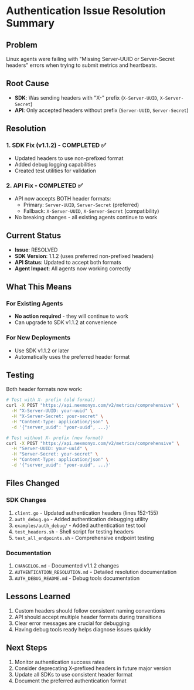 # Authentication Issue Resolution Summary

## Problem
Linux agents were failing with "Missing Server-UUID or Server-Secret headers" errors when trying to submit metrics and heartbeats.

## Root Cause
- **SDK**: Was sending headers with "X-" prefix (`X-Server-UUID`, `X-Server-Secret`)
- **API**: Only accepted headers without prefix (`Server-UUID`, `Server-Secret`)

## Resolution

### 1. SDK Fix (v1.1.2) - COMPLETED ✅
- Updated headers to use non-prefixed format
- Added debug logging capabilities
- Created test utilities for validation

### 2. API Fix - COMPLETED ✅
- API now accepts BOTH header formats:
  - Primary: `Server-UUID`, `Server-Secret` (preferred)
  - Fallback: `X-Server-UUID`, `X-Server-Secret` (compatibility)
- No breaking changes - all existing agents continue to work

## Current Status
- **Issue**: RESOLVED
- **SDK Version**: 1.1.2 (uses preferred non-prefixed headers)
- **API Status**: Updated to accept both formats
- **Agent Impact**: All agents now working correctly

## What This Means

### For Existing Agents
- **No action required** - they will continue to work
- Can upgrade to SDK v1.1.2 at convenience

### For New Deployments
- Use SDK v1.1.2 or later
- Automatically uses the preferred header format

## Testing
Both header formats now work:
```bash
# Test with X- prefix (old format)
curl -X POST "https://api.nexmonyx.com/v2/metrics/comprehensive" \
  -H "X-Server-UUID: your-uuid" \
  -H "X-Server-Secret: your-secret" \
  -H "Content-Type: application/json" \
  -d '{"server_uuid": "your-uuid", ...}'

# Test without X- prefix (new format)
curl -X POST "https://api.nexmonyx.com/v2/metrics/comprehensive" \
  -H "Server-UUID: your-uuid" \
  -H "Server-Secret: your-secret" \
  -H "Content-Type: application/json" \
  -d '{"server_uuid": "your-uuid", ...}'
```

## Files Changed

### SDK Changes
1. `client.go` - Updated authentication headers (lines 152-155)
2. `auth_debug.go` - Added authentication debugging utility
3. `examples/auth_debug/` - Added authentication test tool
4. `test_headers.sh` - Shell script for testing headers
5. `test_all_endpoints.sh` - Comprehensive endpoint testing

### Documentation
1. `CHANGELOG.md` - Documented v1.1.2 changes
2. `AUTHENTICATION_RESOLUTION.md` - Detailed resolution documentation
3. `AUTH_DEBUG_README.md` - Debug tools documentation

## Lessons Learned
1. Custom headers should follow consistent naming conventions
2. API should accept multiple header formats during transitions
3. Clear error messages are crucial for debugging
4. Having debug tools ready helps diagnose issues quickly

## Next Steps
1. Monitor authentication success rates
2. Consider deprecating X-prefixed headers in future major version
3. Update all SDKs to use consistent header format
4. Document the preferred authentication format